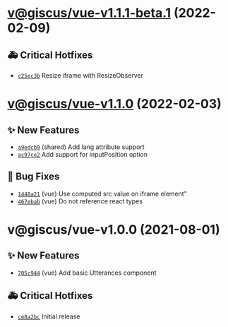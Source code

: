 # [v@giscus/vue-v1.1.1-beta.1](https://github.com/giscus/giscus-component/compare/@giscus/vue-v1.1.0...@giscus/vue-v1.1.1-beta.1) (2022-02-09)

## 🚑 Critical Hotfixes
- [`c25ec3b`](https://github.com/giscus/giscus-component/commit/c25ec3b)   Resize iframe with ResizeObserver

# [v@giscus/vue-v1.1.0](https://github.com/giscus/giscus-component/compare/@giscus/vue-v1.0.0...@giscus/vue-v1.1.0) (2022-02-03)

## ✨ New Features
- [`a9edcb9`](https://github.com/giscus/giscus-component/commit/a9edcb9)  (shared) Add lang attribute support 
- [`ac97ce2`](https://github.com/giscus/giscus-component/commit/ac97ce2)   Add support for inputPosition option 

## 🐛 Bug Fixes
- [`1448a21`](https://github.com/giscus/giscus-component/commit/1448a21)  (vue) Use computed src value on iframe element&quot; 
- [`467ebab`](https://github.com/giscus/giscus-component/commit/467ebab)  (vue) Do not reference react types

# v@giscus/vue-v1.0.0 (2021-08-01)

## ✨ New Features
- [`705c944`](https://github.com/giscus/giscus-component/commit/705c944)  (vue) Add basic Utterances component 

## 🚑 Critical Hotfixes
- [`ce8a2bc`](https://github.com/giscus/giscus-component/commit/ce8a2bc)   Initial release
